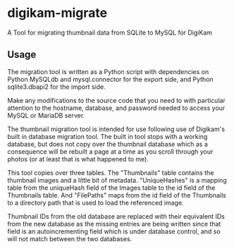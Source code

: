 # digikam-migrate

A Tool for migrating thumbnail data from SQLite to MySQL for DigiKam

## Usage

The migration tool is written as a Python script with dependencies on Python MySQLdb and mysql.connector for the export
side, and Python sqlite3.dbapi2 for the import side.

Make any modifications to the source code that you need to with particular attention to the hostname, database, and 
password needed to access your MySQL or MariaDB server.  

The thumbnail migration tool is intended for use following use of Digikam's built in database migration tool.  The
built in tool stops with a working database, but does not copy over the thumbnail database which as a consequence 
will be rebuilt a page at a time as you scroll through your photos (or at least that is what happened to me).

This tool copies over three tables. The "Thumbnails" table contains the thumbnail images and a little bit of metadata.
"UniqueHashes" is a mapping table from the uniqueHash field of the Images table to the id field of the Thumbnails
table.  And "FilePaths" maps from the id field of the Thumbnails to a directory path that is used to load the referenced
image.

Thumbnail IDs from the old database are replaced with their equivalent IDs from the new database as the missing entries 
are being written since that field is an autoincrementing field which is under database control, and so will not match
between the two databases.


